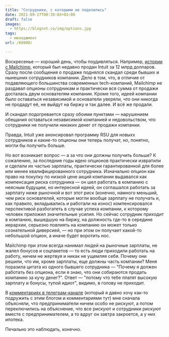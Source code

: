 ```yaml
---
title: "Сотрудники, с которыми не поделились"
date: 2021-09-27T00:39:03+03:00
draft: false
images:
  - https://blognot.co/img/options.jpg
tags:
  - менеджмент
url: /60900/

---
```

Воскресенье — хороший день, чтобы поудивляться. Например, [истории с Mailchimp](https://www.businessinsider.com/mailchimp-insiders-react-to-employees-getting-no-equity-2021-9), который был недавно продан Intuit за 12 млрд долларов. Сразу после сообщения о продаже поднялся скандал среди бывших и нынешних сотрудников компании. Дело в том, что, в отличие от подавляющего большинства современных tech-компаний, Mailchimp не раздавал опционы сотрудникам и практически вся сумма от продажи досталась двум основателям компании. Кроме того, идеей компании было оставаться независимой и основатели уверяли, что они никогда не продадут её, не выйдут на биржу и так далее. И всё же продали.

И скандал подогревается сразу обоими пунктами — нарушением обещания оставаться независимой компанией и недовольством, что сотрудники не получили никаких денег от продажи компании.

Правда, Intuit уже анонсировал программу RSU для новыхх сотрудников и какие-то опционы они теперь получат, но, понятно, могли бы получить больше.

Но вот возникает вопрос — а за что они должны получить больше? К сожалению, за последние годы идею опционов практически извратили и сделали их частью зарплаты, практически гарантированной для более или менее квалифицированного сотрудника. Изначально опцион как право на покупку по низкой цене акций компании выдавался как компенсация риска сотрудника — он шел работать в компанию с неясным будущим, но интересной идеей, он соглашался работать за зарплату ниже рыночной и вот этот риск (конечно, намного меньший, чем риск основателей, которые могли вообще зарплату не получать и, как правило, вкладывались и работали на износ) компенсировался перспективой разбогатеть в случае успеха компании, к которому человек приложил значительные усилия. Но сейчас сотрудник приходит в компанию, вышедшую на биржу, на должность где-то в середине иерархии, серьезно повлиять на компанию он может только сознательной диверсией, — но при этом он получает какой-то небольшой опцион, а иначе будет воротить нос.

Mailchimp при этом всегда нанимал людей на рыночные зарплаты, не жалел бонусов и соцпакетов — то есть люди приходили работать на работу, ничем не жертвуя и никак не ущемляя себя. Почему они решили, что им, кроме зарплаты, еще должны часть компании? Меня поразила цитата из одного бывшего сотрудника — "Почему я должен работать без опциона, если я знаю, что они собираются продать компанию за кучу денег?". Ответ — "потому что тебе платят высокую зарплату и бонусы, тупой идиот", видимо, в голову не приходит.

В [комментариях в телеграм-канале](https://t.me/blognot/2581) (который я давно хочу как-то подружить с этим блогом и комментариями тут) мне сначала объясняли, что предприниматели ничем особо не рискуют, а потом переключились на объяснение, что все рискуют и сотрудники рискуют вместе с предпринимателем, а то вдруг он завтра закроется, а у них ипотека. 

Печально это наблюдать, конечно.